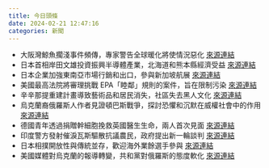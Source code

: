 ```yaml
---
title: 今日頭條
date: 2024-02-21 12:47:16
categories: 新聞            
---
```

- 大阪灣鯨魚擱淺事件頻傳，專家警告全球暖化將使情況惡化 [來源連結](https://www.japantimes.co.jp/news/2024/02/21/japan/whales-get-stranded-global-warming/)
- 日本首相岸田文雄投資振興半導體產業，北海道和熊本縣經濟受益 [來源連結](https://www.japantimes.co.jp/business/2024/02/21/tech/chip-spree-helps-japanese-economy/)
- 日本企業加強東南亞市場行銷和出口，參與新加坡航展 [來源連結](https://www.japantimes.co.jp/business/2024/02/21/singapore-air-show-japanese-companies/)
- 美國最高法院將審理挑戰 EPA「睦鄰」規則的案件，旨在限制污染 [來源連結](https://www.npr.org/2024/02/21/1232513666/supreme-court-epa-good-neighbor-rule)
- 辛辛那提重建計畫導致藝術品和居民消失，社區失去黑人文化 [來源連結](https://www.npr.org/2024/02/21/1231466640/in-cincinnati-redevelopment-can-mean-artwork-and-people-disappear)
- 烏克蘭裔俄羅斯人作者見證頓巴斯戰爭，探討恐懼和沉默在威權社會中的作用 [來源連結](https://edition.cnn.com/2024/02/21/opinions/putin-war-ukraine-two-years-national-identity-vasilyuk/index.html)
- 德國青年透過捐贈幹細胞挽救英國醫生生命，兩人首次見面 [來源連結](https://www.bbc.com/news/health-68203456)
- 印度警方發射催淚瓦斯驅散抗議農民，政府提出新一輪談判 [來源連結](https://www.japantimes.co.jp/news/2024/02/21/asia-pacific/indian-farmers-march-on-delhi/)
- 日本相撲開放性與傳統並存，歡迎海外業餘選手參與 [來源連結](https://www.japantimes.co.jp/sports/2024/02/21/sumo/sumo-world-access/)
- 美國媒體對烏克蘭的報導轉變，共和黨對俄羅斯的態度軟化 [來源連結](https://edition.cnn.com/2024/02/21/media/anti-ukraine-right-wing-media-putin/index.html)



